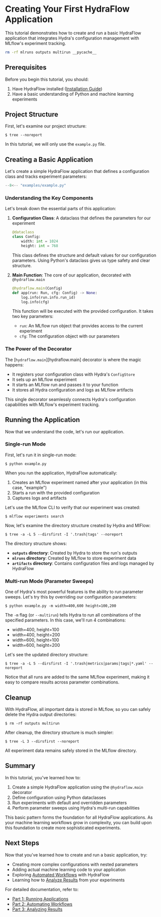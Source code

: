 # Creating Your First HydraFlow Application

This tutorial demonstrates how to create and run a basic HydraFlow
application that integrates Hydra's configuration management
with MLflow's experiment tracking.

```bash exec="1" workdir="examples"
rm -rf mlruns outputs multirun __pycache__
```

## Prerequisites

Before you begin this tutorial, you should:

1. Have HydraFlow installed ([Installation Guide](../getting-started/installation.md))
2. Have a basic understanding of Python and machine learning experiments

## Project Structure

First, let's examine our project structure:

```console exec="1" workdir="examples" result="nohighlight"
$ tree --noreport
```

In this tutorial, we will only use the `example.py` file.

## Creating a Basic Application

Let's create a simple HydraFlow application that defines a
configuration class and tracks experiment parameters:

```python title="example.py" linenums="1"
--8<-- "examples/example.py"
```

### Understanding the Key Components

Let's break down the essential parts of this application:

1. **Configuration Class**: A dataclass that defines the parameters for our experiment
    ```python
    @dataclass
    class Config:
        width: int = 1024
        height: int = 768
    ```

    This class defines the structure and default values for our configuration parameters.
    Using Python's dataclass gives us type safety and clear structure.

2. **Main Function**: The core of our application, decorated with `@hydraflow.main`
    ```python
    @hydraflow.main(Config)
    def app(run: Run, cfg: Config) -> None:
        log.info(run.info.run_id)
        log.info(cfg)
    ```

    This function will be executed with the provided configuration. It takes two key parameters:

    - `run`: An MLflow run object that provides access to the current experiment
    - `cfg`: The configuration object with our parameters

### The Power of the Decorator

The [`hydraflow.main`][hydraflow.main] decorator is where the magic happens:

- It registers your configuration class with Hydra's `ConfigStore`
- It sets up an MLflow experiment
- It starts an MLflow run and passes it to your function
- It stores all Hydra configuration and logs as MLflow artifacts

This single decorator seamlessly connects Hydra's configuration capabilities
with MLflow's experiment tracking.

## Running the Application

Now that we understand the code, let's run our application.

### Single-run Mode

First, let's run it in single-run mode:

```console exec="1" source="console" workdir="examples"
$ python example.py
```

When you run the application, HydraFlow automatically:

1. Creates an MLflow experiment named after your application (in this case, "example")
2. Starts a run with the provided configuration
3. Captures logs and artifacts

Let's use the MLflow CLI to verify that our experiment was created:

```console exec="1" source="console" workdir="examples"
$ mlflow experiments search
```

Now, let's examine the directory structure created by Hydra and MlFlow:

```console exec="1" workdir="examples" result="nohighlight"
$ tree -a -L 5 --dirsfirst -I '.trash|tags' --noreport
```

The directory structure shows:

- **`outputs` directory**: Created by Hydra to store the run's outputs
- **`mlruns` directory**: Created by MLflow to store experiment data
- **`artifacts` directory**: Contains configuration files and logs managed by HydraFlow

### Multi-run Mode (Parameter Sweeps)

One of Hydra's most powerful features is the ability to run parameter sweeps.
Let's try this by overriding our configuration parameters:

```console exec="1" source="console" workdir="examples"
$ python example.py -m width=400,600 height=100,200
```

The `-m` flag (or `--multirun`) tells Hydra to run all combinations of
the specified parameters. In this case, we'll run 4 combinations:

- width=400, height=100
- width=400, height=200
- width=600, height=100
- width=600, height=200

Let's see the updated directory structure:

```console exec="1" workdir="examples" result="nohighlight"
$ tree -a -L 5 --dirsfirst -I '.trash|metrics|params|tags|*.yaml' --noreport
```

Notice that all runs are added to the same MLflow experiment, making it
easy to compare results across parameter combinations.

## Cleanup

With HydraFlow, all important data is stored in MLflow,
so you can safely delete the Hydra output directories:

```console exec="1" source="console" workdir="examples"
$ rm -rf outputs multirun
```

After cleanup, the directory structure is much simpler:

```console exec="1" workdir="examples" result="nohighlight"
$ tree -L 3 --dirsfirst --noreport
```

All experiment data remains safely stored in the MLflow directory.

## Summary

In this tutorial, you've learned how to:

1. Create a simple HydraFlow application using the `@hydraflow.main` decorator
2. Define configuration using Python dataclasses
3. Run experiments with default and overridden parameters
4. Perform parameter sweeps using Hydra's multi-run capabilities

This basic pattern forms the foundation for all HydraFlow applications.
As your machine learning workflows grow in complexity,
you can build upon this foundation to create more sophisticated experiments.

## Next Steps

Now that you've learned how to create and run a basic application, try:

- Creating more complex configurations with nested parameters
- Adding actual machine learning code to your application
- Exploring [Automated Workflows](advanced.md) with HydraFlow
- Learning how to [Analyze Results](analysis.md) from your experiments

For detailed documentation, refer to:

- [Part 1: Running Applications](../part1-applications/index.md)
- [Part 2: Automating Workflows](../part2-advanced/index.md)
- [Part 3: Analyzing Results](../part3-analysis/index.md)
